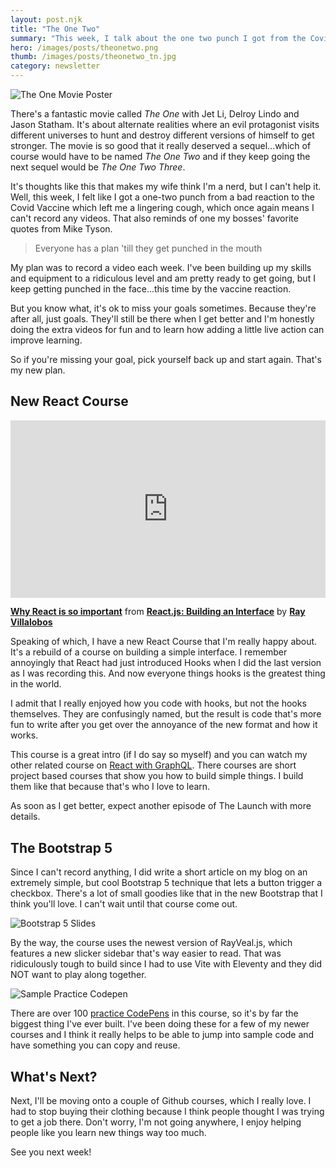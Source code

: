 ```yaml
---
layout: post.njk
title: "The One Two"
summary: "This week, I talk about the one two punch I got from the Covid vaccine which really set me back with my extra video tutorials. Plus, I talk about my new React with Hooks/ Tailwind CSS Course. My upcoming Bootstrap 5 course and what I'm doing afterwards. "
hero: /images/posts/theonetwo.png
thumb: /images/posts/theonetwo_tn.jpg
category: newsletter
---
```


<div class="article-side-image">

![The One Movie Poster](https://media-exp1.licdn.com/dms/image/C5612AQFfoFeAqyf8xw/article-inline_image-shrink_1000_1488/0/1620316554855?e=1629936000&v=beta&t=WpepMvVbUJPipfPRy_cTEF5p1iD7J39Lb-qNCZuvfUI)

</div>

There's a fantastic movie called _The One_ with Jet Li, Delroy Lindo and Jason Statham. It's about alternate realities where an evil protagonist visits different universes to hunt and destroy different versions of himself to get stronger. The movie is so good that it really deserved a sequel...which of course would have to be named _The One Two_ and if they keep going the next sequel would be _The One Two Three_.

It's thoughts like this that makes my wife think I'm a nerd, but I can't help it. Well, this week, I felt like I got a one-two punch from a bad reaction to the Covid Vaccine which left me a lingering cough, which once again means I can't record any videos. That also reminds of one my bosses' favorite quotes from Mike Tyson.

> Everyone has a plan 'till they get punched in the mouth

My plan was to record a video each week. I've been building up my skills and equipment to a ridiculous level and am pretty ready to get going, but I keep getting punched in the face...this time by the vaccine reaction.

But you know what, it's ok to miss your goals sometimes. Because they're after all, just goals. They'll still be there when I get better and I'm honestly doing the extra videos for fun and to learn how adding a little live action can improve learning.

So if you're missing your goal, pick yourself back up and start again. That's my new plan.

## New React Course

<div style="position:relative;height:0;padding-bottom:56.25%"><iframe width="640" height="360" src="https://www.linkedin.com/learning/embed/react-js-building-an-interface-8551484/why-react-is-so-important?claim=AQHPRqpqs8mkKgAAAXopKERJl_nDsrD-CCum7pqo26_2Wnq7HPimMJPQOwM7unzkO24Dpr66Nt8N2rqPdOFwLJR8hFnRag4c4DiI_RHPQdUVIetObbEL4V1se616m8hfBsjyM9FhMph2SAoFErmdbRkgoKb7GThXttRSiIFa2fGVG31Zm0KzbPi1B4CLwGfxU7kfhwVe8fvoa-gYQkspmVScN74yolzqfnX7P6hZwWBvvBklijTfVtHkFbM3X_3rdkwf71LesOVFjfYNzwKEKnUul_7ZfsC8-7GXJ_8aEULZqlary5xNjeaTLM3E9YiS6sVXFHtLISJlXljVMwAuY99hDUkiDAjq6uqyuM7fU5ZMFWaoLA6s8Dk5dpG7ltO4kSnfFMXFAWpq62PfJSNZLzXRWrCw74eNr0Rw2x3Izb5OA3x3_rTYJGE4VeSsjCvzyKPy7uPabeKooQjYpFvUUCjfi9orxpfZe-vW6C2ouF2KA1Qr5MPXVzGF0toKQDdp-XHNzlzMLNq5__c65wBhZV41uupUAbOW4KRFdW2sDJ16oF_1_gO2kFrgo24xrr6df8vr74DpZbd6ItY29eLXknT9UKTwd99Hd8zGzLTeeTLkcDketOl5Z26hxR8P5U6ePDA2bmIW1m_6GMbSKrP0LqwBijLsRCJheWQlGIWMdm8WsQ8I9yXkCowXWiu5LOEfOz_Fq1C9-gerXWmvkfZHekmrP8H8-kYScFwYGJBx5A0" mozallowfullscreen="true" webkitallowfullscreen="true" allowfullscreen="true" frameborder="0" style="position:absolute;width:100%;height:100%;left:0"></iframe></div><p><strong><a href="https://www.linkedin.com/learning/react-js-building-an-interface-8551484/why-react-is-so-important?trk=embed_lil">Why React is so important</a></strong> from <strong><a href="https://www.linkedin.com/learning/react-js-building-an-interface-8551484?trk=embed_lil">React.js: Building an Interface</a></strong> by <strong><a href="https://www.linkedin.com/learning/instructors/ray-villalobos?trk=embed_lil">Ray Villalobos</a></strong></p>

Speaking of which, I have a new React Course that I'm really happy about. It's a rebuild of a course on building a simple interface. I remember annoyingly that React had just introduced Hooks when I did the last version as I was recording this. And now everyone things hooks is the greatest thing in the world.

I admit that I really enjoyed how you code with hooks, but not the hooks themselves. They are confusingly named, but the result is code that's more fun to write after you get over the annoyance of the new format and how it works.

This course is a great intro (if I do say so myself) and you can watch my other related course on [React with GraphQL](https://www.linkedin.com/learning/building-a-graphql-project-with-react-js/creating-the-pagination-interface). There courses are short project based courses that show you how to build simple things. I build them like that because that's who I love to learn.

As soon as I get better, expect another episode of The Launch with more details.

## The Bootstrap 5

Since I can't record anything, I did write a short article on my blog on an extremely simple, but cool Bootstrap 5 technique that lets a button trigger a checkbox. There's a lot of small goodies like that in the new Bootstrap that I think you'll love. I can't wait until that course come out.

![Bootstrap 5 Slides](https://media-exp1.licdn.com/dms/image/C5612AQE06_zoFcpxSg/article-inline_image-shrink_1500_2232/0/1620317812051?e=1629936000&v=beta&t=hNjsNLrTKu7bMTvqrR3UOewDK75mk6W_zfEfXkg1uJ8)

By the way, the course uses the newest version of RayVeal.js, which features a new slicker sidebar that's way easier to read. That was ridiculously tough to build since I had to use Vite with Eleventy and they did NOT want to play along together.

![Sample Practice Codepen](https://media-exp1.licdn.com/dms/image/C5612AQH2ct6PX-ikAg/article-inline_image-shrink_1500_2232/0/1620318159943?e=1629936000&v=beta&t=hBK8xdW1I5s4J8v8_r__kTxVckTbUWD1aPDt9Dhl-1k)

There are over 100 [practice CodePens](https://codepen.io/planetoftheweb/pen/rNjvEjO?editors=1000) in this course, so it's by far the biggest thing I've ever built. I've been doing these for a few of my newer courses and I think it really helps to be able to jump into sample code and have something you can copy and reuse.

## What's Next?

Next, I'll be moving onto a couple of Github courses, which I really love. I had to stop buying their clothing because I think people thought I was trying to get a job there. Don't worry, I'm not going anywhere, I enjoy helping people like you learn new things way too much.

See you next week!
